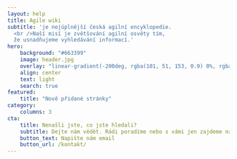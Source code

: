 ```yaml
---
layout: help
title: Agile wiki
subtitle: 'je nejúplnější česká agilní encyklopedie.
  <br />Naší misí je zvětšování agilní osvěty tím,
  že usnadňujeme vyhledávání informací.'
hero:
    background: "#663399"
    image: header.jpg
    overlay: "linear-gradient(-200deg, rgba(101, 51, 153, 0.9) 0%, rgba(90, 51, 153, 0.9) 53%, rgba(71, 51, 153, 0.9) 100%)"
    align: center
    text: light
    search: true
featured:
    title: "Nově přidané stránky"
category:
    columns: 3
cta:
    title: Nenašli jste, co jste hledali?
    subtitle: Dejte nám vědět. Rádi poradíme nebo s vámi jen zajdeme na kafe.
    button_text: Napište nám email
    button_url: /kontakt/
---
```

